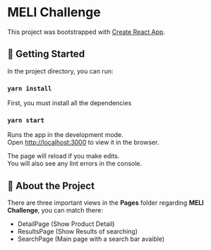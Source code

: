 # MELI Challenge

This project was bootstrapped with [Create React App](https://github.com/facebook/create-react-app).

## 🚀 Getting Started 

In the project directory, you can run:

### `yarn install`

First, you must install all the dependencies

### `yarn start`

Runs the app in the development mode.\
Open [http://localhost:3000](http://localhost:3000) to view it in the browser.

The page will reload if you make edits.\
You will also see any lint errors in the console.

## 📘 About the Project

There are three important views in the **Pages** folder regarding **MELI Challenge**, you can match there:

- DetailPage (Show Product Detail)
- ResultsPage (Show Results of searching)
- SearchPage (Main page with a search bar avaible)
